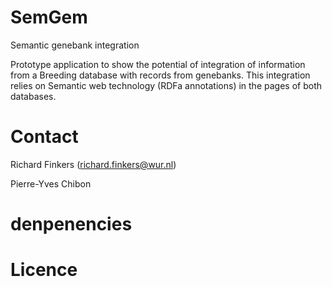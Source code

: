 SemGem
======

Semantic genebank integration

Prototype application to show the potential of integration of information from a Breeding database with records from genebanks. This integration relies on Semantic web technology (RDFa annotations) in the pages of both databases.

Contact
====
Richard Finkers (richard.finkers@wur.nl)

Pierre-Yves Chibon


denpenencies
====

Licence
====
